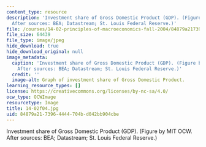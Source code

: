 ```yaml
---
content_type: resource
description: 'Investment share of Gross Domestic Product (GDP). (Figure by MIT OCW.
  After sources: BEA; Datastream; St. Louis Federal Reserve.)'
file: /courses/14-02-principles-of-macroeconomics-fall-2004/84879a2173964444704bd042bb904cbe_14-02f04.jpg
file_size: 64439
file_type: image/jpeg
hide_download: true
hide_download_original: null
image_metadata:
  caption: 'Investment share of Gross Domestic Product (GDP). (Figure by MIT OCW.
    After sources: BEA; Datastream; St. Louis Federal Reserve.)'
  credit: ''
  image-alt: Graph of investment share of Gross Domestic Product.
learning_resource_types: []
license: https://creativecommons.org/licenses/by-nc-sa/4.0/
ocw_type: OCWImage
resourcetype: Image
title: 14-02f04.jpg
uid: 84879a21-7396-4444-704b-d042bb904cbe
---
```

Investment share of Gross Domestic Product (GDP). (Figure by MIT OCW. After sources: BEA; Datastream; St. Louis Federal Reserve.)